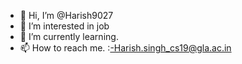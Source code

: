 - 👋 Hi, I’m @Harish9027
- 👀 I’m interested in job
- 🌱 I’m currently learning.
- 📫 How to reach me. :-Harish.singh_cs19@gla.ac.in

<!---
Harish9027/Harish9027 is a ✨ special ✨ repository because its `README.md` (this file) appears on your GitHub profile.
You can click the Preview link to take a look at your changes.
--->
